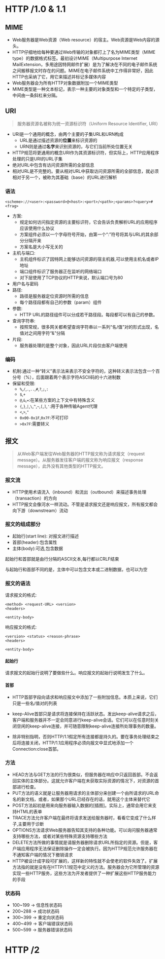# HTTP /1.0 & 1.1

## MIME

* Web服务器是Web资源（Web resource）的宿主。Web资源是Web内容的源头。
* HTTP仔细地给每种要通过Web传输的对象都打上了名为MIME类型（MIME type）的数据格式标签。最初设计MIME（Multipurpose Internet MailExtension，多用途因特网邮件扩展）是为了解决在不同的电子邮件系统之间搬移报文时存在的问题。MIME在电子邮件系统中工作得非常好，因此HTTP也采纳了它，用它来描述并标记多媒体内容
* Web服务器会为所有HTTP对象数据附加一个MIME类型
* MIME类型是一种文本标记，表示一种主要的对象类型和一个特定的子类型，中间由一条斜杠来分隔。

## URI

> 服务器资源名被称为统一资源标识符（Uniform Resource Identifier, URI）

* URI是一个通用的概念，由两个主要的子集URL和URN构成
  * URL是通过描述资源的**位置**来标识资源的
  * URN则是通过**名字**来识别资源的，与它们当前所处位置无关
* HTTP规范将更通用的概念URI作为其资源标识符，但实际上，HTTP应用程序处理的只是URI的URL子集
* 绝对URL中包含有访问资源所需的全部信息
* 相对URL是不完整的。要从相对URL中获取访问资源所需的全部信息，就必须相对于另一个，被称为其基础（base）的URL进行解析

### 语法

```
<scheme>://<user>:<password>@<host>:<port>/<path>;<params>?<query>#<frag>
```

* 方案:
  * 规定如何访问指定资源的主要标识符，它会告诉负责解析URL的应用程序应该使用什么协议
  * 方案组件必须以一个字母符号开始，由第一个“:”符号将其与URL的其余部分分隔开来
  * 方案名是大小写无关的
* 主机与端口:
  * 主机组件标识了因特网上能够访问资源的宿主机器,可以使用主机名或者IP地址
  * 端口组件标识了服务器正在监听的网络端口
  * 对下层使用了TCP协议的HTTP来说，默认端口号为80
* 用户名与密码
* 路径:
  * 路径是服务器定位资源时所需的信息
  * 每个路径段都有自己的参数（param）组件
* 参数:
  * HTTP URL的路径组件可以分成若干路径段。每段都可以有自己的参数。
* 查询字符串:
  * 按照常规，很多网关都希望查询字符串以一系列“名/值”对的形式出现，名值对之间用字符“&”分隔
* 片段:
  * 服务器处理的是整个对象，因此URL片段仅由客户端使用

### 编码

* 机制:通过一种“转义”表示法来表示不安全字符的，这种转义表示法包含一个百分号（%），后面跟着两个表示字符ASCII码的十六进制数
* 保留和受限:
  * `%`,`/`,`.`,`..`,`#`,`?`,`;`,`:`
  * `$`,`+`
  * `@`,`&`,`=`:在某些方案的上下文中有特殊含义
  * `{`,`}`,`|`,`\`,`^`,`~`,`[`,`]`,`'`:用于各种传输Agent代理
  * `<`,`>`,`"`
  * `0x00-0x1F`,`0x7F`:不可打印
  * `>0x7F`:需要转义

## 报文

> 从Web客户端发往Web服务器的HTTP报文称为请求报文（request message）。从服务器发往客户端的报文称为响应报文（response message），此外没有其他类型的HTTP报文。

### 报文流

* HTTP使用术语流入（inbound）和流出（outbound）来描述事务处理（transaction）的方向
* HTTP报文会像河水一样流动。不管是请求报文还是响应报文，所有报文都会向下游（downstream）流动

### 报文的组成部分

* 起始行(start line): 对报文进行描述
* 首部(header):包含属性
* 主体(body):可选,包含数据

起始行和首部就是由行分隔的ASCII文本,每行都以CRLF结束

与起始行和首部不同的是，主体中可以包含文本或二进制数据，也可以为空

### 报文的语法

请求报文的格式:

```http
<method> <request-URL> <version>
<headers>

<entity-body>
```

响应报文的格式:

```http
<version> <status> <reason-phrase>
<headers>

<entity-body>
```

#### 起始行

请求报文的起始行说明了要做些什么。响应报文的起始行说明发生了什么。

#### 首部

* HTTP首部字段向请求和响应报文中添加了一些附加信息。本质上来说，它们只是一些名/值对的列表

* keep-Alive首部只是请求将连接保持在活跃状态。发出keep-alive请求之后，客户端和服务器并不一定会同意进行keep-alive会话。它们可以在任意时刻关闭空闲的keep-alive连接，并可随意限制keep-alive连接所处理事务的数量。
* 除非特别指明，否则HTTP/1.1假定所有连接都是持久的。要在事务处理结束之后将连接关闭，HTTP/1.1应用程序必须向报文中显式地添加一个Connection:close首部。

### 方法

* HEAD方法与GET方法的行为很类似，但服务器在响应中只返回首部。不会返回实体的主体部分。这就允许客户端在未获取实际资源的情况下，对资源的首部进行检查。
* PUT方法的语义就是让服务器用请求的主体部分来创建一个由所请求的URL命名的新文档，或者，如果那个URL已经存在的话，就用这个主体来替代它
* POST方法起初是用来向服务器输入数据的[插图]。实际上，通常会用它来支持HTML的表单
* TRACE方法允许客户端在最终将请求发送给服务器时，看看它变成了什么样子,主要用于诊断
* OPTIONS方法请求Web服务器告知其支持的各种功能。可以询问服务器通常支持哪些方法，或者对某些特殊资源支持哪些方法
* DELETE方法所做的事情就是请服务器删除请求URL所指定的资源。但是，客户端应用程序无法保证删除操作一定会被执行。因为HTTP规范允许服务器在不通知客户端的情况下撤销请求
* HTTP被设计成字段可扩展的，这样新的特性就不会使老的软件失效了。扩展方法指的就是没有在HTTP/1.1规范中定义的方法。服务器会为它所管理的资源实现一些HTTP服务，这些方法为开发者提供了一种扩展这些HTTP服务能力的手段

### 状态码

* 100~199 -> 信息性状态码
* 200~288 -> 成功状态码
* 300~399 -> 重定向状态码
* 400~499 -> 客户端错误状态码
* 500~599 -> 服务器错误状态码

# HTTP /2
